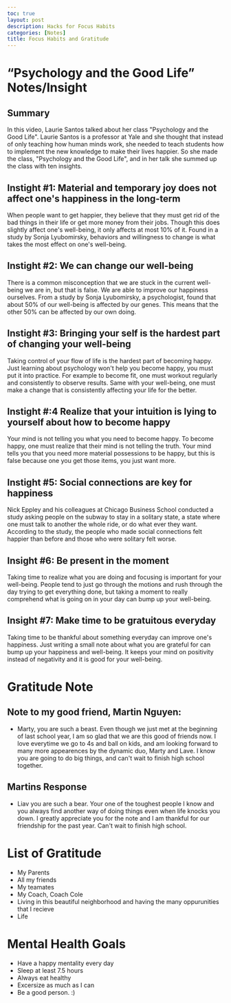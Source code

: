 ```yaml
---
toc: true
layout: post
description: Hacks for Focus Habits
categories: [Notes]
title: Focus Habits and Gratitude
---
```


# “Psychology and the Good Life” Notes/Insight

## Summary
In this video, Laurie Santos talked about her class "Psychology and the Good Life". Laurie Santos is a professor at Yale and she thought that instead of only teaching how human minds work, she needed to teach students how to implement the new knowledge to make their lives happier. So she made the class, "Psychology and the Good Life", and in her talk she summed up the class with ten insights.

## Instight #1: Material and temporary joy does not affect one's happiness in the long-term
When people want to get happier, they believe that they must get rid of the bad things in their life or get more money from their jobs. Though this does slightly affect one's well-being, it only affects at most 10% of it. Found in a study by Sonja Lyubomirsky, behaviors and willingness to change is what takes the most effect on one's well-being.

## Instight #2: We can change our well-being
There is a common misconception that we are stuck in the current well-being we are in, but that is false. We are able to improve our happiness ourselves. From a study by Sonja Lyubomirsky, a psychologist, found that about 50% of our well-being is affected by our genes. This means that the other 50% can be affected by our own doing.

## Instight #3: Bringing your self is the hardest part of changing your well-being 
Taking control of your flow of life is the hardest part of becoming happy. Just learning about psychology won't help you become happy, you must put it into practice. For example to become fit, one must workout regularly and consistently to observe results. Same with your well-being, one must make a change that is consistently affecting your life for the better.


## Instight #:4 Realize that your intuition is lying to yourself about how to become happy
Your mind is not telling you what you need to become happy. To become happy, one must realize that their mind is not telling the truth. Your mind tells you that you need more material possessions to be happy, but this is false because one you get those items, you just want more.

## Instight #5: Social connections are key for happiness
Nick Eppley and his colleagues at Chicago Business School conducted a study asking people on the subway to stay in a solitary state, a state where one must talk to another the whole ride, or do what ever they want. According to the study, the people who made social connections felt happier than before and those who were solitary felt worse.

## Insight #6: Be present in the moment
Taking time to realize what you are doing and focusing is important for your well-being. People tend to just go through the motions and rush through the day trying to get everything done, but taking a moment to really comprehend what is going on in your day can bump up your well-being.

## Insight #7: Make time to be gratuitous everyday
Taking time to be thankful about something everyday can improve one's happiness. Just writing a small note about what you are grateful for can bump up your happiness and well-being. It keeps your mind on positivity instead of negativity and it is good for your well-being.

# Gratitude Note

## Note to my good friend, Martin Nguyen:
- Marty, you are such a beast. Even though we just met at the beginning of last school year, I am so glad that we are this good of friends now. I love everytime we go to 4s and ball on kids, and am looking forward to many more appearences by the dynamic duo, Marty and Lave. I know you are going to do big things, and can't wait to finish high school together.

## Martins Response 
- Liav you are such a bear. Your one of the toughest people I know and you always find another way of doing things even when life knocks you down. I greatly appreciate you for the note and I am thankful for our friendship for the past year. Can't wait to finish high school.

# List of Gratitude
- My Parents
- All my friends
- My teamates
- My Coach, Coach Cole
- Living in this beautiful neighborhood and having the many oppurunities that I recieve
- Life

# Mental Health Goals
- Have a happy mentality every day
- Sleep at least 7.5 hours
- Always eat healthy
- Excersize as much as I can
- Be a good person. :)